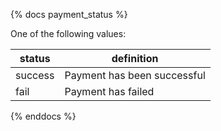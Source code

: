 {% docs payment_status %}
	
One of the following values: 

| status         | definition                                       |
|----------------|--------------------------------------------------|
| success        | Payment has been successful                      |
| fail           | Payment has failed                               |

{% enddocs %}